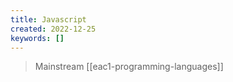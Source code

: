 ```yaml
---
title: Javascript
created: 2022-12-25
keywords: []
---
```


> Mainstream [[eac1-programming-languages]]
